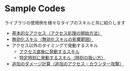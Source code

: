# Sample Codes

ライブラリの使用例を様々なタイプのスキルと共に紹介します

- [基本的なアクセス（アクセス処理の開始方法）](./basic.md)
- [無効化スキル（無効化スキルの影響範囲）](./invalidate-skill.md)
- アクセス以外のタイミングで発動するスキル
  - [アクセス直後に発動するスキル](./skill-after-access.md)
  - [特定時刻に発動するスキル（時刻の扱い方）](./skill-time.md)
- [追加のダメージ計算（追加のアクセス・カウンター攻撃）](./additional-damage.md)